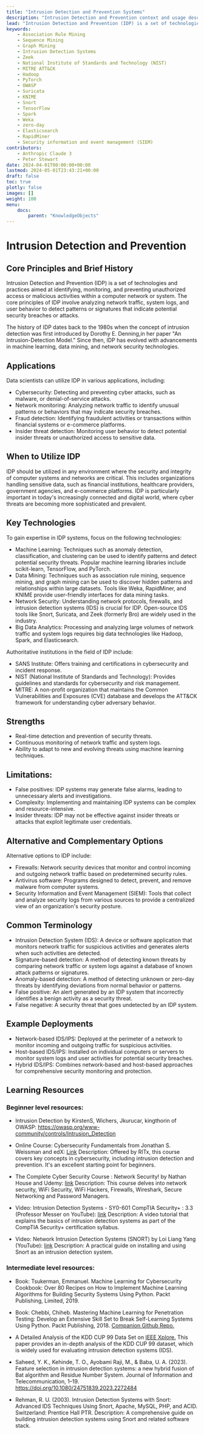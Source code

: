 ```yaml
---
title: "Intrusion Detection and Prevention Systems"
description: "Intrusion Detection and Prevention context and usage description for data science students"
lead: "Intrusion Detection and Prevention (IDP) is a set of technologies and practices aimed at identifying, monitoring, and preventing unauthorized access or malicious activities within a computer network or system."
keywords:
    - Association Rule Mining
    - Sequence Mining
    - Graph Mining
    - Intrusion Detection Systems
    - Zeek
    - National Institute of Standards and Technology (NIST)
    - MITRE ATT&CK
    - Hadoop
    - PyTorch
    - OWASP
    - Suricata
    - KNIME
    - Snort
    - TensorFlow
    - Spark
    - Weka
    - zero-day
    - Elasticsearch
    - RapidMiner
    - Security information and event management (SIEM)
contributors:
    - Anthropic Claude 3
    - Peter Stewart
date: 2024-04-01T00:00:00+00:00
lastmod: 2024-05-01T23:43:21+00:00
draft: false
toc: true
plotly: false
images: []
weight: 100
menu:
    docs:
        parent: "KnowledgeObjects"
---
```



# Intrusion Detection and Prevention

## Core Principles and Brief History
Intrusion Detection and Prevention (IDP) is a set of technologies and practices aimed at identifying, monitoring, and preventing unauthorized access or malicious activities within a computer network or system. The core principles of IDP involve analyzing network traffic, system logs, and user behavior to detect patterns or signatures that indicate potential security breaches or attacks.

The history of IDP dates back to the 1980s when the concept of intrusion detection was first introduced by Dorothy E. Denning,in her paper "An Intrusion-Detection Model." Since then, IDP has evolved with advancements in machine learning, data mining, and network security technologies.

## Applications
Data scientists can utilize IDP in various applications, including:
- Cybersecurity: Detecting and preventing cyber attacks, such as malware, or denial-of-service attacks.
- Network monitoring: Analyzing network traffic to identify unusual patterns or behaviors that may indicate security breaches.
- Fraud detection: Identifying fraudulent activities or transactions within financial systems or e-commerce platforms.
- Insider threat detection: Monitoring user behavior to detect potential insider threats or unauthorized access to sensitive data.

## When to Utilize IDP
IDP should be utilized in any environment where the security and integrity of computer systems and networks are critical. This includes organizations handling sensitive data, such as financial institutions, healthcare providers, government agencies, and e-commerce platforms. IDP is particularly important in today's increasingly connected and digital world, where cyber threats are becoming more sophisticated and prevalent.

## Key Technologies
To gain expertise in IDP systems, focus on the following technologies:
- Machine Learning: Techniques such as anomaly detection, classification, and clustering can be used to identify patterns and detect potential security threats. Popular machine learning libraries include scikit-learn, TensorFlow, and PyTorch.
- Data Mining: Techniques such as association rule mining, sequence mining, and graph mining can be used to discover hidden patterns and relationships within large datasets. Tools like Weka, RapidMiner, and KNIME provide user-friendly interfaces for data mining tasks.
- Network Security: Understanding network protocols, firewalls, and intrusion detection systems (IDS) is crucial for IDP. Open-source IDS tools like Snort, Suricata, and Zeek (formerly Bro) are widely used in the industry.
- Big Data Analytics: Processing and analyzing large volumes of network traffic and system logs requires big data technologies like Hadoop, Spark, and Elasticsearch.

Authoritative institutions in the field of IDP include:
- SANS Institute: Offers training and certifications in cybersecurity and incident response.
- NIST (National Institute of Standards and Technology): Provides guidelines and standards for cybersecurity and risk management.
- MITRE: A non-profit organization that maintains the Common Vulnerabilities and Exposures (CVE) database and develops the ATT&CK framework for understanding cyber adversary behavior.

## Strengths
- Real-time detection and prevention of security threats.
- Continuous monitoring of network traffic and system logs.
- Ability to adapt to new and evolving threats using machine learning techniques.

## Limitations:
- False positives: IDP systems may generate false alarms, leading to unnecessary alerts and investigations.
- Complexity: Implementing and maintaining IDP systems can be complex and resource-intensive.
- Insider threats: IDP may not be effective against insider threats or attacks that exploit legitimate user credentials.

## Alternative and Complementary Options
Alternative options to IDP include:
- Firewalls: Network security devices that monitor and control incoming and outgoing network traffic based on predetermined security rules.
- Antivirus software: Programs designed to detect, prevent, and remove malware from computer systems.
- Security Information and Event Management (SIEM): Tools that collect and analyze security logs from various sources to provide a centralized view of an organization's security posture.

## Common Terminology
- Intrusion Detection System (IDS): A device or software application that monitors network traffic for suspicious activities and generates alerts when such activities are detected.
- Signature-based detection: A method of detecting known threats by comparing network traffic or system logs against a database of known attack patterns or signatures.
- Anomaly-based detection: A method of detecting unknown or zero-day threats by identifying deviations from normal behavior or patterns.
- False positive: An alert generated by an IDP system that incorrectly identifies a benign activity as a security threat.
- False negative: A security threat that goes undetected by an IDP system.

## Example Deployments
- Network-based IDS/IPS: Deployed at the perimeter of a network to monitor incoming and outgoing traffic for suspicious activities.
- Host-based IDS/IPS: Installed on individual computers or servers to monitor system logs and user activities for potential security breaches.
- Hybrid IDS/IPS: Combines network-based and host-based approaches for comprehensive security monitoring and protection.

## Learning Resources

### Beginner level resources:

- Intrusion Detection by KirstenS, Wichers, Jkurucar, kingthorin of OWASP: https://owasp.org/www-community/controls/Intrusion_Detection

- Online Course: Cybersecurity Fundamentals from Jonathan S. Weissman and edX: [Link](https://www.edx.org/course/cybersecurity-fundamentals) Description: Offered by RITx, this course covers key concepts in cybersecurity, including intrusion detection and prevention. It's an excellent starting point for beginners.

- The Complete Cyber Security Course : Network Security! by Nathan House and Udemy: [link](https://www.udemy.com/course/network-security-course/) Description: This course delves into network security, WiFi Security, WiFi Hackers, Firewalls, Wireshark, Secure Networking and Password Managers.

- Video: Intrusion Detection Systems - SY0-601 CompTIA Security+ : 3.3 (Professor Messer on YouTube): [link](https://youtu.be/WPPSsFnWOYg?si=qF52EUZn97kuVBqE) Description: A video tutorial that explains the basics of intrusion detection systems as part of the CompTIA Security+ certification syllabus.

- Video: Network Intrusion Detection Systems (SNORT) by Loi Liang Yang (YouTube): [link](https://youtu.be/iBsGSsbDMyw?si=gYyxirszsk1jkQtF) Description: A practical guide on installing and using Snort as an intrusion detection system.

### Intermediate level resources:
- Book: Tsukerman, Emmanuel. Machine Learning for Cybersecurity Cookbook: Over 80 Recipes on How to Implement Machine Learning Algorithms for Building Security Systems Using Python. Packt Publishing, Limited, 2019.

- Book: Chebbi, Chiheb. Mastering Machine Learning for Penetration Testing: Develop an Extensive Skill Set to Break Self-Learning Systems Using Python. Packt Publishing, 2018. [Companion Github Repo.](https://github.com/PacktPublishing/Mastering-Machine-Learning-for-Penetration-Testing/tree/master/Chapter01)

- A Detailed Analysis of the KDD CUP 99 Data Set on [IEEE Xplore.](https://ieeexplore.ieee.org/document/5356528) This paper provides an in-depth analysis of the KDD CUP 99 dataset, which is widely used for evaluating intrusion detection systems (IDS).

- Saheed, Y. K., Kehinde, T. O., Ayobami Raji, M., & Baba, U. A. (2023). Feature selection in intrusion detection systems: a new hybrid fusion of Bat algorithm and Residue Number System. Journal of Information and Telecommunication, 1–19. https://doi.org/10.1080/24751839.2023.2272484

- Rehman, R. U. (2003). Intrusion Detection Systems with Snort: Advanced IDS Techniques Using Snort, Apache, MySQL, PHP, and ACID. Switzerland: Prentice Hall PTR. Description: A comprehensive guide on building intrusion detection systems using Snort and related software stack.
